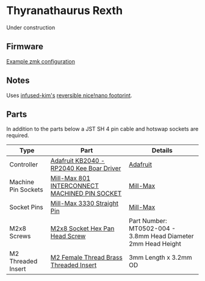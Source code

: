 # Thyranathaurus Rexth

Under construction

## Firmware

[Example zmk configuration](https://github.com/erhickey/keyboards/tree/main/)

## Notes

Uses [infused-kim's](https://github.com/infused-kim) [reversible nice!nano footprint](https://github.com/infused-kim/kb_ergogen_fp/).

## Parts

In addition to the parts below a JST SH 4 pin cable and hotswap sockets are required.

| Type | Part | Details |
|------|-------------------------|----------------|
| Controller | [Adafruit KB2040 - RP2040 Kee Boar Driver](https://octopart.com/search?q=kb2040&currency=USD&specs=0) | [Adafruit](https://learn.adafruit.com/adafruit-kb2040) |
| Machine Pin Sockets | [Mill-Max 801 INTERCONNECT MACHINED PIN SOCKET](https://octopart.com/search?q=801-47-012-10-012000&currency=USD&specs=0) | [Mill-Max](https://www.mill-max.com/products/socket/801-xx-xxx-10-012000) |
| Socket Pins | [Mill-Max 3330 Straight Pin](https://octopart.com/search?q=3330-0-00-15-00-00-03-0&currency=USD&specs=0) | [Mill-Max](https://www.mill-max.com/products/pin/3330) |
| M2x8 Screws | [M2x8 Socket Hex Pan Head Screw](https://www.amazon.com/YXQ-Socket-Machine-Threaded-Knurled/dp/B01EZPNXZO?th=1) | Part Number: MT0502-004 - 3.8mm Head Diameter 2mm Head Height |
| M2 Threaded Insert | [M2 Female Thread Brass Threaded Insert](https://www.amazon.com/dp/B07LBQFNQD?th=1) | 3mm Length x 3.2mm OD |
